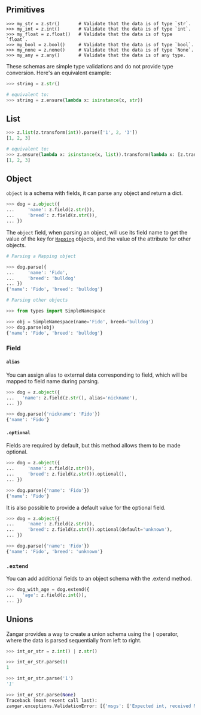 <!--
```py
>>> import zangar as z

```
-->

## Primitives

```
>>> my_str = z.str()       # Validate that the data is of type `str`.
>>> my_int = z.int()       # Validate that the data is of type `int`.
>>> my_float = z.float()   # Validate that the data is of type `float`.
>>> my_bool = z.bool()     # Validate that the data is of type `bool`.
>>> my_none = z.none()     # Validate that the data is of type `None`.
>>> my_any = z.any()       # Validate that the data is of any type.

```

These schemas are simple type validations and do not provide type conversion. Here's an equivalent example:

```py
>>> string = z.str()

# equivalent to:
>>> string = z.ensure(lambda x: isinstance(x, str))

```

## List

```py
>>> z.list(z.transform(int)).parse(['1', 2, '3'])
[1, 2, 3]

# equivalent to:
>>> z.ensure(lambda x: isinstance(x, list)).transform(lambda x: [z.transform(int).parse(i) for i in x]).parse(['1', 2, '3'])
[1, 2, 3]

```

## Object

`object` is a schema with fields, it can parse any object and return a dict.

```py
>>> dog = z.object({
...     'name': z.field(z.str()),
...     'breed': z.field(z.str()),
... })

```

The `object` field, when parsing an object, will use its field name to get the value of the key for [`Mapping`](https://docs.python.org/3/library/collections.abc.html#collections.abc.Mapping) objects, and the value of the attribute for other objects.

```py
# Parsing a Mapping object

>>> dog.parse({
...     'name': 'Fido',
...     'breed': 'bulldog'
... })
{'name': 'Fido', 'breed': 'bulldog'}

```

```py
# Parsing other objects

>>> from types import SimpleNamespace

>>> obj = SimpleNamespace(name='Fido', breed='bulldog')
>>> dog.parse(obj)
{'name': 'Fido', 'breed': 'bulldog'}

```

### Field

#### `alias`

You can assign alias to external data corresponding to field, which will be mapped to field name during parsing.

```py
>>> dog = z.object({
...   'name': z.field(z.str(), alias='nickname'),
... })

>>> dog.parse({'nickname': 'Fido'})
{'name': 'Fido'}

```

#### `.optional`

Fields are required by default, but this method allows them to be made optional.

```py
>>> dog = z.object({
...     'name': z.field(z.str()),
...     'breed': z.field(z.str()).optional(),
... })

>>> dog.parse({'name': 'Fido'})
{'name': 'Fido'}

```

It is also possible to provide a default value for the optional field.

```py
>>> dog = z.object({
...     'name': z.field(z.str()),
...     'breed': z.field(z.str()).optional(default='unknown'),
... })

>>> dog.parse({'name': 'Fido'})
{'name': 'Fido', 'breed': 'unknown'}

```

### `.extend`

You can add additional fields to an object schema with the .extend method.

```py
>>> dog_with_age = dog.extend({
...   'age': z.field(z.int()),
... })

```

## Unions

Zangar provides a way to create a union schema using the `|` operator, where the data is parsed sequentially from left to right.

```py
>>> int_or_str = z.int() | z.str()

>>> int_or_str.parse(1)
1

>>> int_or_str.parse('1')
'1'

>>> int_or_str.parse(None)
Traceback (most recent call last):
zangar.exceptions.ValidationError: [{'msgs': ['Expected int, received NoneType', 'Expected str, received NoneType']}]

```
